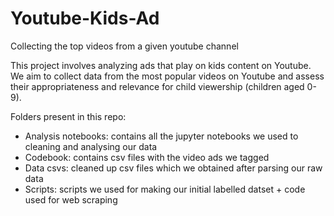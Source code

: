 # Youtube-Kids-Ad
Collecting the top videos from a given youtube channel

This project involves analyzing ads that play on kids content on Youtube.
We aim to collect data from the most popular videos on Youtube and assess their appropriateness and relevance for child viewership (children aged 0-9).

Folders present in this repo:
- Analysis notebooks: contains all the jupyter notebooks we used to cleaning and analysing our data
- Codebook: contains csv files with the video ads we tagged 
- Data csvs: cleaned up csv files which we obtained after parsing our raw data
- Scripts: scripts we used for making our initial labelled datset + code used for web scraping
